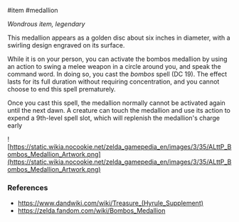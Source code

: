 #item #medallion 

_Wondrous item, legendary_

This medallion appears as a golden disc about six inches in diameter, with a swirling design engraved on its surface.

While it is on your person, you can activate the bombos medallion by using an action to swing a melee weapon in a circle around you, and speak the command word. In doing so, you cast the *bombos* spell (DC 19). The effect lasts for its full duration without requiring concentration, and you cannot choose to end this spell prematurely.

Once you cast this spell, the medallion normally cannot be activated again until the next dawn. A creature can touch the medallion and use its action to expend a 9th-level spell slot, which will replenish the medallion's charge early

![https://static.wikia.nocookie.net/zelda_gamepedia_en/images/3/35/ALttP_Bombos_Medallion_Artwork.png](https://static.wikia.nocookie.net/zelda_gamepedia_en/images/3/35/ALttP_Bombos_Medallion_Artwork.png)

### References

* https://www.dandwiki.com/wiki/Treasure_(Hyrule_Supplement)
* https://zelda.fandom.com/wiki/Bombos_Medallion
